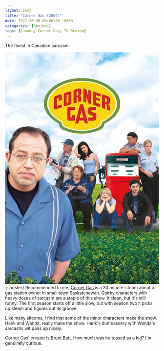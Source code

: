```yaml
---
layout: post
title: "Corner Gas (2004)"
date: 2021-10-30 08:00:00 -0600
categories: [Reviews]
tags: [Canada, Corner Gas, TV Review]
---
```


The finest in Canadian sarcasm.

![Corner Gas poster](/assets/2021/10/corner-gas-2004.jpg){:.poster} Recommended to me, [Corner Gas](https://www.imdb.com/title/tt0397138/) is a 30 minute sitcom about a gas station owner in small town Saskatchewan. Quirky characters with heavy doses of sarcasm are a staple of this show. It clean, but it's still funny. The first season starts off a little slow, but with season two it picks up steam and figures out its groove.

Like many sitcoms, I find that some of the minor characters make the show. Hank and Wanda, really make the show. Hank's dumbassery with Wanda's sarcastic wit pairs up nicely.

Corner Gas' creator is [Brent Butt](https://www.imdb.com/name/nm0125217/). How much was he teased as a kid? I'm genuinely curious. 

